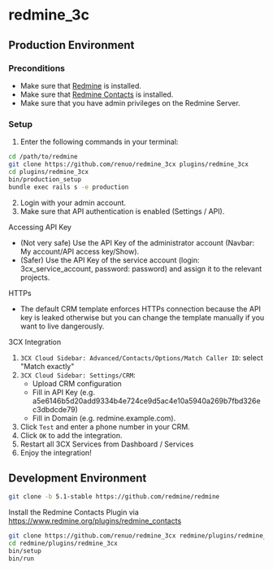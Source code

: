 # redmine_3c

## Production Environment

### Preconditions

* Make sure that [Redmine](https://github.com/redmine/redmine) is installed.
* Make sure that [Redmine Contacts](https://www.redmineup.com/pages/plugins/crm) is installed.
* Make sure that you have admin privileges on the Redmine Server.

### Setup


1. Enter the following commands in your terminal:

```bash
cd /path/to/redmine
git clone https://github.com/renuo/redmine_3cx plugins/redmine_3cx
cd plugins/redmine_3cx
bin/production_setup
bundle exec rails s -e production
```

2. Login with your admin account.
3. Make sure that API authentication is enabled (Settings / API).

Accessing API Key
* (Not very safe) Use the API Key of the administrator account (Navbar: My account/API access key/Show).
* (Safer) Use the API Key of the service account (login: 3cx_service_account, password: password) and assign it to the relevant projects.

HTTPs

* The default CRM template enforces HTTPs connection because the API key is leaked otherwise but you can change the template manually if you want to live dangerously.

3CX Integration

1. `3CX Cloud Sidebar: Advanced/Contacts/Options/Match Caller ID`: select "Match exactly"
1. `3CX Cloud Sidebar: Settings/CRM`: 
    * Upload CRM configuration
    * Fill in API Key (e.g. a5e6146b5d20add9334b4e724ce9d5ac4e10a5940a269b7fbd326ec3dbdcde79)
    * Fill in Domain (e.g. redmine.example.com).
1. Click `Test` and enter a phone number in your CRM.
1. Click `OK` to add the integration.
1. Restart all 3CX Services from Dashboard / Services
1. Enjoy the integration!

## Development Environment

```bash
git clone -b 5.1-stable https://github.com/redmine/redmine
```

Install the Redmine Contacts Plugin via https://www.redmine.org/plugins/redmine_contacts

```bash
git clone https://github.com/renuo/redmine_3cx redmine/plugins/redmine_3cx
cd redmine/plugins/redmine_3cx
bin/setup
bin/run
```
